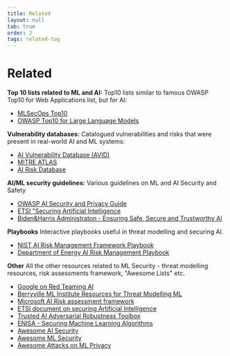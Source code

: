 ```yaml
---
title: Related
layout: null
tab: true
order: 2
tags: related-tag
---
```


# Related

**Top 10 lists related to ML and AI:**
Top10 lists similar to famous OWASP Top10 for Web Applications list, but for AI:

- [MLSecOps Top10](https://ethical.institute/security.html)
- [OWASP Top10 for Large Language Models](https://owasp.org/www-project-top-10-for-large-language-model-applications/)

**Vulnerability databases:**
Catalogued vulnerabilities and risks that were present in real-world AI and ML systems:

- [AI Vulnerability Database (AVID)](https://avidml.org/)
- [MITRE ATLAS](https://atlas.mitre.org/)
- [AI Risk Database](https://airisk.io/)

**AI/ML security guidelines:**
Various guidelines on ML and AI Security and Safety

- [OWASP AI Security and Privacy Guide](https://owasp.org/www-project-ai-security-and-privacy-guide/)
- [ETSI "Securing Artificial Intelligence](https://www.etsi.org/technologies/securing-artificial-intelligence)
- [Biden&Harris Administraton - Ensuring Safe, Secure and Trustworthy AI](https://www.whitehouse.gov/wp-content/uploads/2023/07/Ensuring-Safe-Secure-and-Trustworthy-AI.pdf)

**Playbooks**
Interactive playbooks useful in threat modelling and securing AI.

- [NIST AI Risk Management Framework Playbook](https://pages.nist.gov/AIRMF/)
- [Department of Energy AI Risk Management Playbook](https://www.energy.gov/ai/doe-ai-risk-management-playbook-airmp)

**Other**
All the other resources related to ML Security - threat modelling resources, risk assessments framework, "Awesome Lists" etc.

- [Google on Red Teaming AI](https://services.google.com/fh/files/blogs/google_ai_red_team_digital_final.pdf)
- [Berryville ML Institute Resources for Threat Modelling ML]([https://berryvilleiml.com/interactive/)
- [Microsoft AI Risk assessment framework](https://raw.githubusercontent.com/Azure/AI-Security-Risk-Assessment/main/AI_Risk_Assessment_v4.1.4.pdf)
- [ETSI document on securing Artificial Intelligence](https://www.etsi.org/technologies/securing-artificial-intelligence)
- [Trusted AI Adversarial Robustness Toolbox](https://github.com/Trusted-AI/adversarial-robustness-toolbox)
- [ENISA - Securing Machine Learning Algorithms](https://www.enisa.europa.eu/publications/securing-machine-learning-algorithms)
- [Awesome AI Security](https://github.com/DeepSpaceHarbor/Awesome-AI-Security)
- [Awesome ML Security](https://github.com/trailofbits/awesome-ml-security)
- [Awesome Attacks on ML Privacy](https://github.com/stratosphereips/awesome-ml-privacy-attacks)
